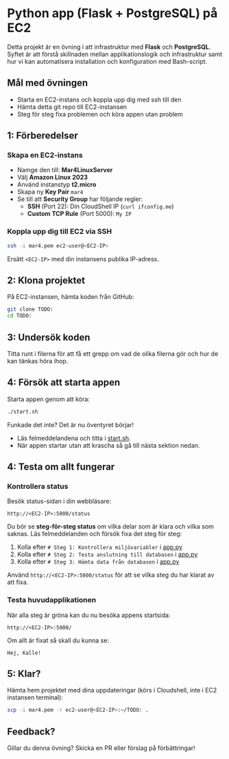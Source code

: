 # Python app (Flask + PostgreSQL) på EC2

Detta projekt är en övning i att infrastruktur med **Flask** och **PostgreSQL**. Syftet är att förstå skillnaden mellan applikationslogik och infrastruktur samt hur vi kan automatisera installation och konfiguration med Bash-script.

## Mål med övningen
- Starta en EC2-instans och koppla upp dig med ssh till den
- Hämta detta git repo till EC2-instansen
- Steg för steg fixa problemen och köra appen utan problem

## 1: Förberedelser

### Skapa en EC2-instans
- Namge den till: **Mar4LinuxServer**
- Välj **Amazon Linux 2023**  
- Använd instanstyp **t2.micro**  
- Skapa ny **Key Pair** `mar4`
- Se till att **Security Group** har följande regler:
  - **SSH** (Port 22): Din CloudShell IP (`curl ifconfig.me`)
  - **Custom TCP Rule** (Port 5000): `My IP`  

### Koppla upp dig till EC2 via SSH

```bash
ssh -i mar4.pem ec2-user@<EC2-IP>
```
Ersätt `<EC2-IP>` med din instansens publika IP-adress.

## 2: Klona projektet

På EC2-instansen, hämta koden från GitHub:

```bash
git clone TODO:
cd TODO:
```
## 3: Undersök koden

Titta runt i filerna för att få ett grepp om vad de olika filerna gör och hur de kan tänkas höra ihop.

## 4: Försök att starta appen

Starta appen genom att köra:
```bash
./start.sh
```

Funkade det inte? Det är nu öventyret börjar!
- Läs felmeddelandena och titta i [start.sh](./start.sh).
- När appen startar utan att krascha så gå till nästa sektion nedan.

## 4: Testa om allt fungerar

### Kontrollera status
Besök status-sidan i din webbläsare:
```
http://<EC2-IP>:5000/status
```
Du bör se **steg-för-steg status** om vilka delar som är klara och vilka som saknas. Läs felmeddelanden och försök fixa det steg för steg:
1. Kolla efter `# Steg 1: Kontrollera miljövariabler` i [app.py](app.py)
1. Kolla efter `# Steg 2: Testa anslutning till databasen` i [app.py](app.py)
1. Kolla efter `# Steg 3: Hämta data från databasen` i [app.py](app.py)

Använd `http://<EC2-IP>:5000/status` för att se vilka steg du har klarat av att fixa.

### Testa huvudapplikationen
När alla steg är gröna kan du nu besöka appens startsida:
```
http://<EC2-IP>:5000/
```

Om allt är fixat så skall du kunna se:
```
Hej, Kalle!
```

## 5: Klar? 

Hämta hem projektet med dina uppdateringar (körs i Cloudshell, inte i EC2 instansen terminal):

```bash
scp -i mar4.pem -r ec2-user@<EC2-IP>:~/TODO: .
```

## Feedback?

Gillar du denna övning? Skicka en PR eller förslag på förbättringar!
